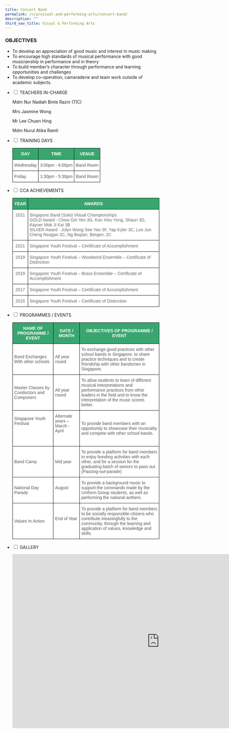 ```yaml
---
title: Concert Band
permalink: /cca/visual-and-performing-arts/concert-band/
description: ""
third_nav_title: Visual & Performing Arts
---
```

### OBJECTIVES

*   To develop an appreciation of good music and interest in music making
*   To encourage high standards of musical performance with good musicianship in performance and in theory
*   To build member’s character through performance and learning opportunities and challenges
*   To develop co-operation, camaraderie and team work outside of academic subjects.

<ul class="jekyllcodex_accordion">

<li><input type="checkbox" id="accordion1">
<label for="accordion1">TEACHERS IN-CHARGE</label><div>
<p>Mdm Nur Nadiah Binte Razni&nbsp;(TIC)</p>
<p>Mrs Jasmine Wong</p>
<p>Mr Lee Chuen Hing</p>
<p>Mdm Nurul Atika Ramli</p>
</div></li>

<li><input type="checkbox" id="accordion2">
<label for="accordion2">TRAINING DAYS</label><div>
<p>
<style type="text/css">
.tg  {border-collapse:collapse;border-spacing:0;}
.tg td{border-color:black;border-style:solid;border-width:1px;font-family:Arial, sans-serif;font-size:14px;
  overflow:hidden;padding:10px 5px;word-break:normal;}
.tg th{border-color:black;border-style:solid;border-width:1px;font-family:Arial, sans-serif;font-size:14px;
  font-weight:normal;overflow:hidden;padding:10px 5px;word-break:normal;}
.tg .tg-k0s0{background-color:#3AA66F;color:#FFF;font-weight:bold;text-align:center;vertical-align:middle}
.tg .tg-mwz3{background-color:#FFF;color:#565656;text-align:left;vertical-align:middle}
</style>
<table class="tg">
<thead>
  <tr>
    <th class="tg-k0s0"><span style="color:#FFF;background-color:#3AA66F">DAY</span></th>
    <th class="tg-k0s0"><span style="color:#FFF;background-color:#3AA66F">TIME</span></th>
    <th class="tg-k0s0"><span style="color:#FFF;background-color:#3AA66F">VENUE</span></th>
  </tr>
</thead>
<tbody>
  <tr>
    <td class="tg-mwz3"><span style="color:#565656">Wednesday</span></td>
    <td class="tg-mwz3"><span style="color:#565656">3:00pm - 6:00pm</span></td>
    <td class="tg-mwz3"><span style="color:#565656">Band Room</span></td>
  </tr>
  <tr>
    <td class="tg-mwz3"><span style="color:#565656">Friday</span></td>
    <td class="tg-mwz3"><span style="color:#565656">1:30pm - 5:30pm</span></td>
    <td class="tg-mwz3"><span style="color:#565656">Band Room</span></td>
  </tr>
</tbody>
</table></p>
</div></li>

<li><input type="checkbox" id="accordion3">
<label for="accordion3">CCA ACHIEVEMENTS</label><div>
<p>

<style type="text/css">
.tg  {border-collapse:collapse;border-spacing:0;}
.tg td{border-color:black;border-style:solid;border-width:1px;font-family:Arial, sans-serif;font-size:14px;
  overflow:hidden;padding:10px 5px;word-break:normal;}
.tg th{border-color:black;border-style:solid;border-width:1px;font-family:Arial, sans-serif;font-size:14px;
  font-weight:normal;overflow:hidden;padding:10px 5px;word-break:normal;}
.tg .tg-k0s0{background-color:#3AA66F;color:#FFF;font-weight:bold;text-align:center;vertical-align:middle}
.tg .tg-zqva{background-color:#FFF;color:#666;text-align:center;vertical-align:top}
.tg .tg-cmm0{background-color:#FFF;color:#666;text-align:left;vertical-align:top}
</style>
<table class="tg">
<thead>
  <tr>
    <th class="tg-k0s0"><span style="color:#FFF;background-color:#3AA66F">YEAR</span></th>
    <th class="tg-k0s0"><span style="color:#FFF;background-color:#3AA66F">AWARDS</span></th>
  </tr>
</thead>
<tbody>
  <tr>
    <td class="tg-zqva"> 2021 </td>
    <td class="tg-cmm0">Singapore Band (Solo) Virtual Championships<br>GOLD Award - Chow Gin Yen 3G, Kan Xieu Yong, Shaun 3D, Kayser Mok Ji Kai 3B<br>SILVER Award - Jolyn Wong See Yan 3F, Yap Kyler 3C, Loo Jun Cheng Reagan 2C, Ng Boqian, Bergen, 2C<br></td>
  </tr>
  <tr>
    <td class="tg-zqva">2021</td>
    <td class="tg-cmm0">Singapore Youth Festival – Certificate of Accomplishment</td>
  </tr>
  <tr>
    <td class="tg-zqva">2019</td>
    <td class="tg-cmm0">Singapore Youth Festival – Woodwind Ensemble – Certificate of Distinction<br></td>
  </tr>
  <tr>
    <td class="tg-zqva">2019</td>
    <td class="tg-cmm0">Singapore Youth Festival – Brass Ensemble – Certificate of Accomplishment<br></td>
  </tr>
  <tr>
    <td class="tg-zqva">2017</td>
    <td class="tg-cmm0">Singapore Youth Festival – Certificate of Accomplishment<br></td>
  </tr>
  <tr>
    <td class="tg-zqva">2015</td>
    <td class="tg-cmm0">Singapore Youth Festival – Certificate of Distinction</td>
  </tr>
</tbody>
</table></p>
</div></li>

<li><input type="checkbox" id="accordion4">
<label for="accordion4">PROGRAMMES / EVENTS</label><div>
<p>

<style type="text/css">
.tg  {border-collapse:collapse;border-spacing:0;}
.tg td{border-color:black;border-style:solid;border-width:1px;font-family:Arial, sans-serif;font-size:14px;
  overflow:hidden;padding:10px 5px;word-break:normal;}
.tg th{border-color:black;border-style:solid;border-width:1px;font-family:Arial, sans-serif;font-size:14px;
  font-weight:normal;overflow:hidden;padding:10px 5px;word-break:normal;}
.tg .tg-61iw{background-color:#FFF;color:#F00;text-align:left;vertical-align:top}
.tg .tg-k0s0{background-color:#3AA66F;color:#FFF;font-weight:bold;text-align:center;vertical-align:middle}
.tg .tg-mwz3{background-color:#FFF;color:#565656;text-align:left;vertical-align:middle}
</style>
<table class="tg">
<thead>
  <tr>
    <th class="tg-k0s0"><span style="color:#FFF;background-color:#3AA66F">NAME OF PROGRAMME / EVENT</span></th>
    <th class="tg-k0s0"><span style="color:#FFF;background-color:#3AA66F">DATE / MONTH</span></th>
    <th class="tg-k0s0"><span style="color:#FFF;background-color:#3AA66F">OBJECTIVES OF PROGRAMME / EVENT</span></th>
  </tr>
</thead>
<tbody>
  <tr>
    <td class="tg-mwz3"><span style="color:#565656">Band Exchanges With other schools</span></td>
    <td class="tg-mwz3"><span style="color:#565656">All year round</span></td>
    <td class="tg-mwz3"><span style="color:#565656">To exchange good practices with other school bands in Singapore, to share practice techniques and to create friendship with other bandsmen in Singapore.</span></td>
  </tr>
  <tr>
    <td class="tg-mwz3"><span style="color:#565656">Master Classes by Conductors and Composers</span></td>
    <td class="tg-mwz3"><span style="color:#565656">All year round</span></td>
    <td class="tg-mwz3"><span style="color:#565656">To allow students to learn of different musical interpretations and performance practices from other leaders in the field and to know the interpretation of the music scores better.</span></td>
  </tr>
  <tr>
    <td class="tg-mwz3"><span style="color:#565656">Singapore Youth Festival  </span><br><br><br><br></td>
    <td class="tg-mwz3"><span style="color:#565656">Alternate years – March - April</span><br><br><br></td>
    <td class="tg-mwz3"><span style="color:#565656">To provide band members with an opportunity to showcase their musicality and compete with other school bands.</span></td>
  </tr>
  <tr>
    <td class="tg-mwz3"><span style="color:#565656">Band Camp</span></td>
    <td class="tg-mwz3"><span style="color:#565656">Mid year</span><br></td>
    <td class="tg-mwz3"><span style="color:#565656">To provide a platform for band members to enjoy bonding activities with each other, and for a session for the graduating batch of seniors to pass out (Passing-out-parade)</span></td>
  </tr>
	<tr>
    <td class="tg-mwz3"><span style="color:#565656">National Day Parade</span></td>
    <td class="tg-61iw"><span style="color:#565656"><br>August</span></td>
    <td class="tg-mwz3"><span style="color:#565656">To provide a background music to support the commands made by the Uniform Group students, as well as performing the national anthem.</span><br></td>
  </tr>
  <tr>
    <td class="tg-mwz3"><span style="color:#565656">Values In Action</span></td>
    <td class="tg-61iw"><span style="color:#565656"><br><br>End of Year</span></td>
    <td class="tg-mwz3"><span style="color:#565656">To provide a platform for band members to be socially responsible citizens who contribute meaningfully to the community, through the learning and application of values, knowledge and skills.</span><br></td>
  </tr>
</tbody>
</table>

</p></div></li><li><input type="checkbox" id="accordion5">
<label for="accordion5">GALLERY</label><div>
<p>
<iframe src="https://docs.google.com/presentation/d/e/2PACX-1vS3T_nz-hTJ26LBrtmZZIKzj2gZAFk5izUH-RrdzM2z1-hb5VU2bDuEQu4Xp7JkP8DkjKN2BlwxHX0g/embed?start=false&amp;loop=false&amp;delayms=3000" frameborder="0" width="960" height="569" allowfullscreen="true"></iframe>
</p>
</div></li>

</ul>